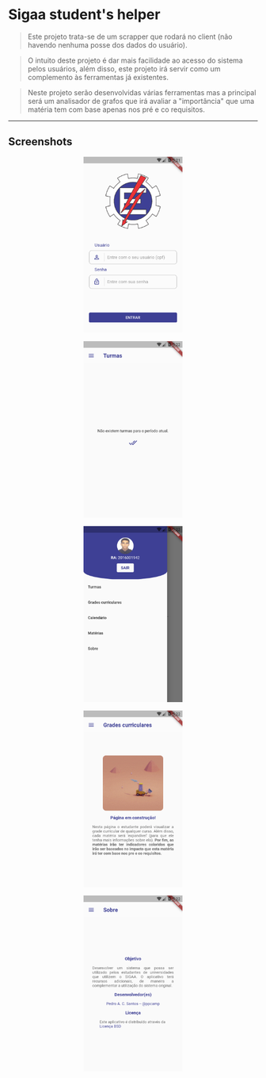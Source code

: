 
# Sigaa student's helper

> Este projeto trata-se de um scrapper que rodará no client (não havendo nenhuma posse dos dados do usuário).

> O intuito deste projeto é dar mais facilidade ao acesso do sistema pelos usuários, além disso, este projeto irá servir como um complemento às ferramentas já existentes.

> Neste projeto serão desenvolvidas várias ferramentas mas a principal será um analisador de grafos que irá avaliar a "importância" que uma matéria tem com base apenas nos pré e co requisitos.



---

## Screenshots

<p align="center">
  <img src="./imgs/1.png"/ width=200>
</p>
<p align="center">
  <img src="./imgs/2.png"/ width=200>
</p>
<p align="center">
  <img src="./imgs/3.png"/ width=200>
</p>
<p align="center">
  <img src="./imgs/4.png"/ width=200>
</p>
<p align="center">
  <img src="./imgs/5.png"/ width=200>
</p>